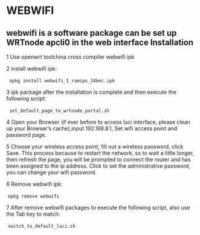 WEBWIFI
===
webwifi is a software package can be set up WRTnode apcli0 in the web interface
Installation
---
1 Use openwrt toolchina cross compiler webwifi ipk

2 install webwifi ipk:

  `opkg install webwifi_1_ramips_24kec.ipk`

3 ipk package after the installation is complete and then execute the following script:

  `set_default_page_to_wrtnode_portal.sh`

4 Open your Browser (if ever before to access luci interface, please clean up your Browser’s cache),input 192.168.8.1, Set wifi access point and password page.

5 Choose your wireless access point, fill out a wireless password, click Save. This process because to restart the network, so to wait a little longer, then refresh the page, you will be prompted to connect the router and has been assigned to the ip address. Click to set the administrative password, you can change your wifi password.

6 Remove webwifi ipk:

 `opkg remove webwifi`

7 After remove webwifi packages to execute the following script, also use the Tab key to match:

 `switch_to_default_luci.sh`

